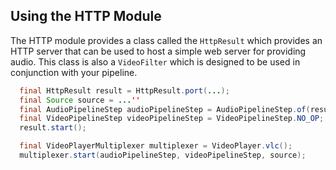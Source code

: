 ## Using the HTTP Module

The HTTP module provides a class called the `HttpResult` which provides an HTTP server that can be used to host
a simple web server for providing audio. This class is also a `VideoFilter` which is designed to be used in conjunction
with your pipeline.

```java
  final HttpResult result = HttpResult.port(...);
  final Source source = ...''
  final AudioPipelineStep audioPipelineStep = AudioPipelineStep.of(result);
  final VideoPipelineStep videoPipelineStep = VideoPipelineStep.NO_OP;
  result.start();

  final VideoPlayerMultiplexer multiplexer = VideoPlayer.vlc();
  multiplexer.start(audioPipelineStep, videoPipelineStep, source);
```